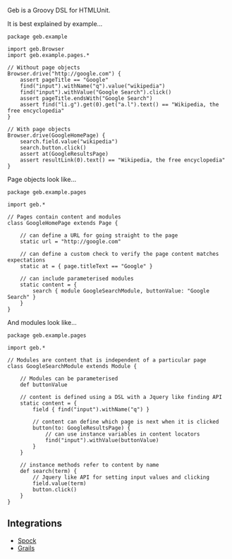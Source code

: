Geb is a Groovy DSL for HTMLUnit.

It is best explained by example…

    package geb.example

    import geb.Browser
    import geb.example.pages.*

    // Without page objects
    Browser.drive("http://google.com") {
        assert pageTitle == "Google"
        find("input").withName("q").value("wikipedia")
        find("input").withValue("Google Search").click()
        assert pageTitle.endsWith("Google Search")
        assert find("li.g").get(0).get("a.l").text() == "Wikipedia, the free encyclopedia"
    }

    // With page objects
    Browser.drive(GoogleHomePage) {
        search.field.value("wikipedia")
        search.button.click()
        assert at(GoogleResultsPage)
        assert resultLink(0).text() == "Wikipedia, the free encyclopedia"
    }

Page objects look like…

    package geb.example.pages

    import geb.*

    // Pages contain content and modules
    class GoogleHomePage extends Page {

        // can define a URL for going straight to the page
        static url = "http://google.com"

        // can define a custom check to verify the page content matches expectations
        static at = { page.titleText == "Google" }

        // can include parameterised modules
        static content = {
            search { module GoogleSearchModule, buttonValue: "Google Search" }
        }
    }
    
And modules look like…

    package geb.example.pages

    import geb.*

    // Modules are content that is independent of a particular page
    class GoogleSearchModule extends Module {

        // Modules can be parameterised
        def buttonValue

        // content is defined using a DSL with a Jquery like finding API
        static content = {
            field { find("input").withName("q") }

            // content can define which page is next when it is clicked
            button(to: GoogleResultsPage) { 
                // can use instance variables in content locators
                find("input").withValue(buttonValue) 
            }
        }

        // instance methods refer to content by name
        def search(term) {
            // Jquery like API for setting input values and clicking
            field.value(term)
            button.click()
        }
    }
    
## Integrations

* [Spock](http://github.com/alkemist/geb-spock "alkemist's geb-spock at master - GitHub")
* [Grails](http://github.com/alkemist/grails-geb-spock "alkemist's grails-geb-spock at master - GitHub") 

